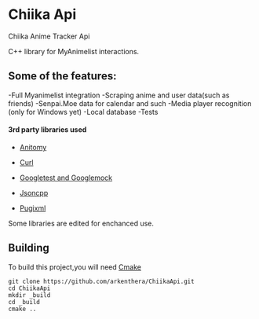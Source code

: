 # Chiika Api
Chiika Anime Tracker Api

C++ library for MyAnimelist interactions.

## Some of the features:
-Full Myanimelist integration
-Scraping anime and user data(such as friends)
-Senpai.Moe data for calendar and such
-Media player recognition (only for Windows yet)
-Local database
-Tests

#### 3rd party libraries used
- [Anitomy](https://github.com/arkenthera/anitomy)

- [Curl](https://github.com/bagder/curl)

- [Googletest and Googlemock](https://github.com/google/googletest)

- [Jsoncpp](https://github.com/arkenthera/jsoncpp)

- [Pugixml](https://github.com/arkenthera/jsoncpp)

Some libraries are edited for enchanced use.

## Building

To build this project,you will need [Cmake](https://cmake.org/)

```
git clone https://github.com/arkenthera/ChiikaApi.git
cd ChiikaApi
mkdir _build
cd _build
cmake .. 
```

